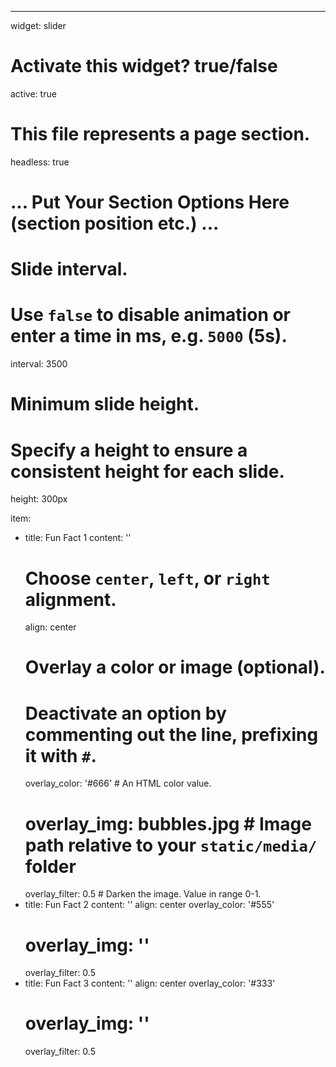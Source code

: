 ---
widget: slider

# Activate this widget? true/false
active: true

# This file represents a page section.
headless: true

# ... Put Your Section Options Here (section position etc.) ...

# Slide interval.
# Use `false` to disable animation or enter a time in ms, e.g. `5000` (5s).
interval: 3500

# Minimum slide height.
# Specify a height to ensure a consistent height for each slide.
height: 300px


item:
  - title: Fun Fact 1
    content: ''
    # Choose `center`, `left`, or `right` alignment.
    align: center
    # Overlay a color or image (optional).
    #   Deactivate an option by commenting out the line, prefixing it with `#`.
    overlay_color: '#666'  # An HTML color value.
    # overlay_img: bubbles.jpg  # Image path relative to your `static/media/` folder
    overlay_filter: 0.5  # Darken the image. Value in range 0-1.
  - title: Fun Fact 2
    content: ''
    align: center
    overlay_color: '#555'
    # overlay_img: ''
    overlay_filter: 0.5
  - title: Fun Fact 3
    content: ''
    align: center
    overlay_color: '#333'
    # overlay_img: ''
    overlay_filter: 0.5